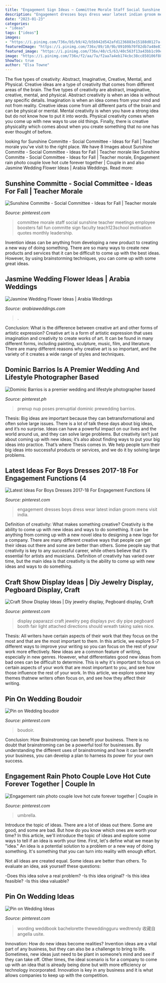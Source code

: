 ```yaml
---
title: "Engagement Sign Ideas ~ Committee Morale Staff Social Sunshine Teacher Meetings Employee Boosters Fall Fun Committe Sign Faculty Teach123school Motivation Quotes Monthly Leadership"
description: "Engagement dresses boys dress wear latest indian groom mens visit india"
date: "2023-01-23"
categories:
- "ideas"
tags: ["ideas"]
images:
- "https://i.pinimg.com/736x/b5/b9/42/b5b942d542afd1236883e15188d0127a--photo-couple-rain.jpg"
featuredImage: "https://i.pinimg.com/736x/89/10/9b/89109b70f82db7a48e81828179915b74.jpg"
featured_image: "https://i.pinimg.com/736x/40/c5/63/40c563f13a43bb1c99ce60dd8b0e5d87--manila-philippines-prenup-ideas-philippines.jpg"
image: "https://i.pinimg.com/736x/f2/aa/7a/f2aa7a4eb174cbc38cc850106f88be08--paparazzi-jewelry-displays-paparazzi-display.jpg"
ShowToc: true
author: "Elsa Towne"
---
```



The five types of creativity: Abstract, Imaginative, Creative, Mental, and Physical.
Creative ideas are a type of creativity that comes from different areas of the brain. The five types of creativity are abstract, imaginative, creative, mental, and physical. Abstract creativity is when an idea is without any specific details. Imagination is when an idea comes from your mind and not from reality. Creative ideas come from all different parts of the brain and can be physical or mental. Mental creativity is when you have a strong idea but do not know how to put it into words. Physical creativity comes when you come up with new ways to use old things. Finally, there is creative physicality which comes about when you create something that no one has ever thought of before.

	

		
looking for Sunshine Committe - Social Committee - Ideas for Fall | Teacher morale you've visit to the right place. We have 8 Images about Sunshine Committe - Social Committee - Ideas for Fall | Teacher morale like Sunshine Committe - Social Committee - Ideas for Fall | Teacher morale, Engagement rain photo couple love hot cute forever together | Couple in and also Jasmine Wedding Flower Ideas | Arabia Weddings. Read more:
		
    
## Sunshine Committe - Social Committee - Ideas For Fall | Teacher Morale

<img loading=lazy src="https://i.pinimg.com/736x/26/18/ac/2618acc56b6f41bcf465e429c8ac30ad.jpg" onerror="this.onerror=null;this.src='https://tse1.mm.bing.net/th?id=OIP.ghGOXYebTjFsFPtr1IkdYwAAAA&amp;pid=15.1';" alt="Sunshine Committe - Social Committee - Ideas for Fall | Teacher morale">

_Source: pinterest.com_

>committee morale staff social sunshine teacher meetings employee boosters fall fun committe sign faculty teach123school motivation quotes monthly leadership. 

	

Invention ideas can be anything from developing a new product to creating a new way of doing something. There are so many ways to create new products and services that it can be difficult to come up with the best ideas. However, by using brainstorming techniques, you can come up with some great ideas.

    
## Jasmine Wedding Flower Ideas | Arabia Weddings

<img loading=lazy src="https://www.arabiaweddings.com/sites/default/files/albums/2020/04/11/jasmine_wedding_flowers_4.jpg" onerror="this.onerror=null;this.src='https://tse3.mm.bing.net/th?id=OIP.7bJgl6xquqTVR8QZ6LVw3AHaLI&amp;pid=15.1';" alt="Jasmine Wedding Flower Ideas | Arabia Weddings">

_Source: arabiaweddings.com_

>. 

	

Conclusion: What is the difference between creative art and other forms of artistic expression?
Creative art is a form of artistic expression that uses imagination and creativity to create works of art. It can be found in many different forms, including painting, sculpture, music, film, and literature. There are many different reasons why creative art is so important, and the variety of it creates a wide range of styles and techniques.

    
## Dominic Barrios Is A Premier Wedding And Lifestyle Photographer Based

<img loading=lazy src="https://i.pinimg.com/736x/40/c5/63/40c563f13a43bb1c99ce60dd8b0e5d87--manila-philippines-prenup-ideas-philippines.jpg" onerror="this.onerror=null;this.src='https://tse1.mm.bing.net/th?id=OIP.HHIQZV6zFF8oeER_jKLdWgHaLI&amp;pid=15.1';" alt="Dominic Barrios is a premier wedding and lifestyle photographer based">

_Source: pinterest.ph_

>prenup nup poses prenuptial dominic prewedding barrios. 

	

Thesis: Big ideas are important because they can betransformational and often solve large issues.
There is a lot of talk these days about big ideas, and it’s no surprise. Ideas can have a powerful impact on our lives and the world around us, and they can solve large problems. But creativity isn’t just about coming up with new ideas; it’s also about finding ways to put your big ideas into practice. That’s where Thesis comes in. We help people turn their big ideas into successful products or services, and we do it by solving large problems.

    
## Latest Ideas For Boys Dresses 2017-18 For Engagement Functions (4

<img loading=lazy src="https://i.pinimg.com/736x/2a/0e/d1/2a0ed13f36b14f442e0d6723789c9b17.jpg" onerror="this.onerror=null;this.src='https://tse1.mm.bing.net/th?id=OIP.sEvsv-Wl0Ksa57VEsPl91wHaMs&amp;pid=15.1';" alt="Latest Ideas For Boys Dresses 2017-18 For Engagement Functions (4">

_Source: pinterest.com_

>engagement dresses boys dress wear latest indian groom mens visit india. 

	

Definition of creativity: What makes something creative?
Creativity is the ability to come up with new ideas and ways to do something. It can be anything from coming up with a new novel idea to designing a new logo for a company. There are many different creative ways that people can get their ideas out there and some are better than others. Some people say that creativity is key to any successful career, while others believe that it’s essential for artists and musicians. Definition of creativity has varied over time, but the main idea is that creativity is the ability to come up with new ideas and ways to do something.

    
## Craft Show Display Ideas | Diy Jewelry Display, Pegboard Display, Craft

<img loading=lazy src="https://i.pinimg.com/736x/f2/aa/7a/f2aa7a4eb174cbc38cc850106f88be08--paparazzi-jewelry-displays-paparazzi-display.jpg" onerror="this.onerror=null;this.src='https://tse1.mm.bing.net/th?id=OIP.AHi0QXNqBbeKqOqx9_iH2gHaK_&amp;pid=15.1';" alt="Craft Show Display Ideas | Diy jewelry display, Pegboard display, Craft">

_Source: pinterest.com_

>display paparazzi craft jewelry peg displays pvc diy pipe pegboard booth fair light attached directions should wreath taking sales nice. 

	

Thesis: All writers have certain aspects of their work that they focus on the most and that are the most important to them. In this article, we explore 5-7 different ways to improve your writing so you can focus on the rest of your work more effectively.
New ideas are a common feature of writing, especially in new genres. However, what differentiates good new ideas from bad ones can be difficult to determine. This is why it's important to focus on certain aspects of your work that are most important to you, and see how those influence the rest of your work. In this article, we explore some key themes thatnew writers often focus on, and see how they affect their writing.

    
## Pin On Wedding Boudoir

<img loading=lazy src="https://i.pinimg.com/736x/b7/7b/ee/b77bee810601a2b0d282b6746c612cbe.jpg" onerror="this.onerror=null;this.src='https://tse2.mm.bing.net/th?id=OIP.F_xqpmml_P34IBtKsxI7JAHaKs&amp;pid=15.1';" alt="Pin on Wedding boudoir">

_Source: pinterest.com_

>boudoir. 

	

Conclusion: How Brainstroming can benefit your business.
There is no doubt that brainstroming can be a powerful tool for businesses. By understanding the different uses of brainstroming and how it can benefit your business, you can develop a plan to harness its power for your own success.

    
## Engagement Rain Photo Couple Love Hot Cute Forever Together | Couple In

<img loading=lazy src="https://i.pinimg.com/736x/b5/b9/42/b5b942d542afd1236883e15188d0127a--photo-couple-rain.jpg" onerror="this.onerror=null;this.src='https://tse2.mm.bing.net/th?id=OIP.ZHRDs8KewNGGQt2hOYx6kgHaLH&amp;pid=15.1';" alt="Engagement rain photo couple love hot cute forever together | Couple in">

_Source: pinterest.com_

>umbrella. 

	

Introduce the topic of ideas.
There are a lot of ideas out there. Some are good, and some are bad. But how do you know which ones are worth your time? In this article, we'll introduce the topic of ideas and explore some ways to tell if an idea is worth your time.
First, let's define what we mean by "idea." An idea is a potential solution to a problem or a new way of doing something. It's something that you can turn into reality with enough effort.

Not all ideas are created equal. Some ideas are better than others. To evaluate an idea, ask yourself these questions:

-Does this idea solve a real problem?
-Is this idea original?
-Is this idea feasible?
-Is this idea valuable?

    
## Pin On Wedding Ideas

<img loading=lazy src="https://i.pinimg.com/736x/89/10/9b/89109b70f82db7a48e81828179915b74.jpg" onerror="this.onerror=null;this.src='https://tse4.mm.bing.net/th?id=OIP.Oh59p-fHYSS2B7E9T8pOoAHaLH&amp;pid=15.1';" alt="Pin on Wedding Ideas">

_Source: pinterest.com_

>wording weddbook bachelorette theweddingguru wedtrendy 收藏自 angella usite. 

	

Innovation: How do new ideas become realities?
Invention ideas are a vital part of any business, but they can also be a challenge to bring to life. Sometimes, new ideas just need to be plant in someone’s mind and see if they can take off. Other times, the ideal scenario is for a company to come up with an idea that is already being done but with more efficiency or technology incorporated. Innovation is key in any business and it is what allows companies to keep up with the competition.

